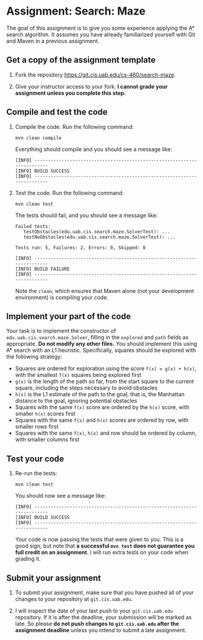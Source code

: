 # Assignment: Search: Maze

The goal of this assignment is to give you some experience applying the A* search algorithm. It assumes you have already familiarized yourself with Git and Maven in a previous assignment.

## Get a copy of the assignment template

1. Fork the repository https://git.cis.uab.edu/cs-460/search-maze.

2. Give your instructor access to your fork. **I cannot grade your assignment unless you complete this step.**

## Compile and test the code

1.  Compile the code. Run the following command:

        mvn clean compile

    Everything should compile and you should see a message like:

        [INFO] ------------------------------------------------------------------------
        [INFO] BUILD SUCCESS
        [INFO] ------------------------------------------------------------------------

2.  Test the code. Run the following command:

        mvn clean test

    The tests should fail, and you should see a message like:

        Failed tests:
           testObstacles(edu.uab.cis.search.maze.SolverTest): ...
           testNoObstacles(edu.uab.cis.search.maze.SolverTest): ...

        Tests run: 5, Failures: 2, Errors: 0, Skipped: 0
        
        [INFO] ------------------------------------------------------------------------
        [INFO] BUILD FAILURE
        [INFO] ------------------------------------------------------------------------

    Note the `clean`, which ensures that Maven alone (not your development environment) is compiling your code.

## Implement your part of the code

Your task is to implement the constructor of `edu.uab.cis.search.maze.Solver`, filling in the `explored` and `path` fields as appropriate. **Do not modify any other files.** You should implement this using A* search with an L1 heuristic. Specifically, squares should be explored with the following strategy:

* Squares are ordered for exploration using the score `f(x) = g(x) + h(x)`, with the smallest `f(x)` squares being explored first
* `g(x)` is the length of the path so far, from the start square to the current square, including the steps necessary to avoid obstacles
* `h(x)` is the L1 estimate of the path to the goal, that is, the Manhattan distance to the goal, ignoring potential obstacles
* Squares with the same `f(x)` score are ordered by the `h(x)` score, with smaller `h(x)` scores first
* Squares with the same `f(x)` and `h(x)` scores are ordered by row, with smaller rows first
* Squares with the same `f(x)`, `h(x)` and row should be ordered by column, with smaller columns first

## Test your code

1.  Re-run the tests:

        mvn clean test

    You should now see a message like:

        [INFO] ------------------------------------------------------------------------
        [INFO] BUILD SUCCESS
        [INFO] ------------------------------------------------------------------------

    Your code is now passing the tests that were given to you. This is a good sign, but note that **a successful `mvn test` does not guarantee you full credit on an assignment**. I will run extra tests on your code when grading it.

## Submit your assignment

1.  To submit your assignment, make sure that you have pushed all of your changes to your repository at `git.cis.uab.edu`.

2.  I will inspect the date of your last push to your `git.cis.uab.edu` repository. If it is after the deadline, your submission will be marked as late. So please **do not push changes to `git.cis.uab.edu` after the assignment deadline** unless you intend to submit a late assignment.
